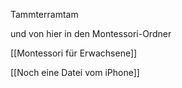 Tammterramtam

und von hier in den Montessori-Ordner

[[Montessori für Erwachsene]]

[[Noch eine Datei vom iPhone]]